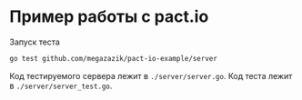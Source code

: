 # Пример работы с pact.io

Запуск теста

```sh
go test github.com/megazazik/pact-io-example/server
```

Код тестируемого сервера лежит в `./server/server.go`.
Код теста лежит в `./server/server_test.go`.
